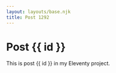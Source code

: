 ```yaml
---
layout: layouts/base.njk
title: Post 1292
---
```


# Post {{ id }}

This is post {{ id }} in my Eleventy project.
